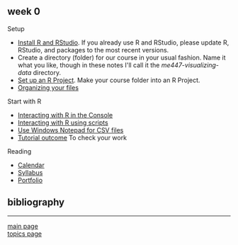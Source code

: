 
week 0
------

Setup

-   [Install R and RStudio](https://github.com/DSR-RHIT/install-R-and-RStudio). If you already use R and RStudio, please update R, RStudio, and packages to the most recent versions.
-   Create a directory (folder) for our course in your usual fashion. Name it what you like, though in these notes I'll call it the *me447-visualizing-data* directory.
-   [Set up an R Project](https://github.com/DSR-RHIT/install-R-and-RStudio). Make your course folder into an R Project.
-   [Organizing your files](cm/tut-01_organize-files.md)

Start with R

-   [Interacting with R in the Console](cm/tut-02_using-console.md)
-   [Interacting with R using scripts](cm/tut-03_using-scripts.md)
-   [Use Windows Notepad for CSV files](cm/tut-04_notepad-for-csv.md)
-   [Tutorial outcome](practiceR/tut01_first-script.R) To check your work

Reading

-   [Calendar](cm/admin-02_calendar.pdf)
-   [Syllabus](cm/admin-03_syllabus.md)
-   [Portfolio](cm/folio-01_portfolio-requirements.md)

bibliography
------------

------------------------------------------------------------------------

[main page](../README.md)<br> [topics page](README-by-topic.md)
